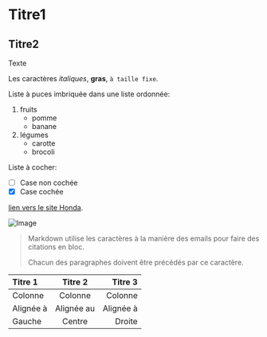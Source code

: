 # Titre1
## Titre2
Texte

Les caractères _italiques_, **gras**, `à taille fixe`.

Liste à puces imbriquée dans une liste ordonnée:

  1. fruits
     * pomme
     * banane
  2. légumes
     - carotte
     - brocoli

Liste à cocher:
 - [ ] Case non cochée
 - [x] Case cochée

[lien vers le site Honda](https://auto.honda.fr/).

![Image](https://images.caradisiac.com/images/6/9/1/7/196917/S1-honda-civic-type-r-fn2-2007-2010-le-vaisseau-spatial-hurlant-des-8-500-eur-719386.jpg "icon")

> Markdown utilise les caractères à la manière des emails pour faire des citations en bloc.
>
> Chacun des paragraphes doivent être précédés par ce caractère.

| Titre 1       |     Titre 2     |        Titre 3 |
| :------------ | :-------------: | -------------: |
| Colonne       |     Colonne     |        Colonne |
| Alignée à     |   Alignée au    |      Alignée à |
| Gauche        |     Centre      |         Droite |
